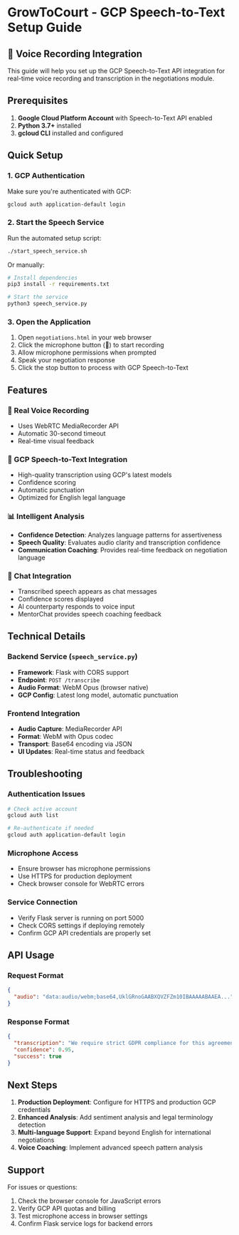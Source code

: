 # GrowToCourt - GCP Speech-to-Text Setup Guide

## 🎤 Voice Recording Integration

This guide will help you set up the GCP Speech-to-Text API integration for real-time voice recording and transcription in the negotiations module.

## Prerequisites

1. **Google Cloud Platform Account** with Speech-to-Text API enabled
2. **Python 3.7+** installed
3. **gcloud CLI** installed and configured

## Quick Setup

### 1. GCP Authentication
Make sure you're authenticated with GCP:
```bash
gcloud auth application-default login
```

### 2. Start the Speech Service
Run the automated setup script:
```bash
./start_speech_service.sh
```

Or manually:
```bash
# Install dependencies
pip3 install -r requirements.txt

# Start the service
python3 speech_service.py
```

### 3. Open the Application
1. Open `negotiations.html` in your web browser
2. Click the microphone button (🎤) to start recording
3. Allow microphone permissions when prompted
4. Speak your negotiation response
5. Click the stop button to process with GCP Speech-to-Text

## Features

### 🎯 Real Voice Recording
- Uses WebRTC MediaRecorder API
- Automatic 30-second timeout
- Real-time visual feedback

### 🧠 GCP Speech-to-Text Integration
- High-quality transcription using GCP's latest models
- Confidence scoring
- Automatic punctuation
- Optimized for English legal language

### 📊 Intelligent Analysis
- **Confidence Detection**: Analyzes language patterns for assertiveness
- **Speech Quality**: Evaluates audio clarity and transcription confidence
- **Communication Coaching**: Provides real-time feedback on negotiation language

### 💬 Chat Integration
- Transcribed speech appears as chat messages
- Confidence scores displayed
- AI counterparty responds to voice input
- MentorChat provides speech coaching feedback

## Technical Details

### Backend Service (`speech_service.py`)
- **Framework**: Flask with CORS support
- **Endpoint**: `POST /transcribe`
- **Audio Format**: WebM Opus (browser native)
- **GCP Config**: Latest long model, automatic punctuation

### Frontend Integration
- **Audio Capture**: MediaRecorder API
- **Format**: WebM with Opus codec
- **Transport**: Base64 encoding via JSON
- **UI Updates**: Real-time status and feedback

## Troubleshooting

### Authentication Issues
```bash
# Check active account
gcloud auth list

# Re-authenticate if needed
gcloud auth application-default login
```

### Microphone Access
- Ensure browser has microphone permissions
- Use HTTPS for production deployment
- Check browser console for WebRTC errors

### Service Connection
- Verify Flask server is running on port 5000
- Check CORS settings if deploying remotely
- Confirm GCP API credentials are properly set

## API Usage

### Request Format
```json
{
  "audio": "data:audio/webm;base64,UklGRnoGAABXQVZFZm10IBAAAAABAAEA..."
}
```

### Response Format
```json
{
  "transcription": "We require strict GDPR compliance for this agreement.",
  "confidence": 0.95,
  "success": true
}
```

## Next Steps

1. **Production Deployment**: Configure for HTTPS and production GCP credentials
2. **Enhanced Analysis**: Add sentiment analysis and legal terminology detection
3. **Multi-language Support**: Expand beyond English for international negotiations
4. **Voice Coaching**: Implement advanced speech pattern analysis

## Support

For issues or questions:
1. Check the browser console for JavaScript errors
2. Verify GCP API quotas and billing
3. Test microphone access in browser settings
4. Confirm Flask service logs for backend errors 